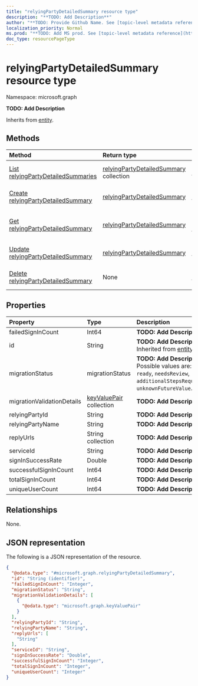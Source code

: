 ```yaml
---
title: "relyingPartyDetailedSummary resource type"
description: "**TODO: Add Description**"
author: "**TODO: Provide Github Name. See [topic-level metadata reference](https://msgo.azurewebsites.net/add/document/guidelines/metadata.html#topic-level-metadata)**"
localization_priority: Normal
ms.prod: "**TODO: Add MS prod. See [topic-level metadata reference](https://msgo.azurewebsites.net/add/document/guidelines/metadata.html#topic-level-metadata)**"
doc_type: resourcePageType
---
```


# relyingPartyDetailedSummary resource type

Namespace: microsoft.graph



**TODO: Add Description**


Inherits from [entity](../resources/entity.md).

## Methods
|Method|Return type|Description|
|:---|:---|:---|
|[List relyingPartyDetailedSummaries](../api/relyingpartydetailedsummary-list.md)|[relyingPartyDetailedSummary](../resources/relyingpartydetailedsummary.md) collection|Get a list of the [relyingPartyDetailedSummary](../resources/relyingpartydetailedsummary.md) objects and their properties.|
|[Create relyingPartyDetailedSummary](../api/relyingpartydetailedsummary-create.md)|[relyingPartyDetailedSummary](../resources/relyingpartydetailedsummary.md)|Create a new [relyingPartyDetailedSummary](../resources/relyingpartydetailedsummary.md) object.|
|[Get relyingPartyDetailedSummary](../api/relyingpartydetailedsummary-get.md)|[relyingPartyDetailedSummary](../resources/relyingpartydetailedsummary.md)|Read the properties and relationships of a [relyingPartyDetailedSummary](../resources/relyingpartydetailedsummary.md) object.|
|[Update relyingPartyDetailedSummary](../api/relyingpartydetailedsummary-update.md)|[relyingPartyDetailedSummary](../resources/relyingpartydetailedsummary.md)|Update the properties of a [relyingPartyDetailedSummary](../resources/relyingpartydetailedsummary.md) object.|
|[Delete relyingPartyDetailedSummary](../api/relyingpartydetailedsummary-delete.md)|None|Deletes a [relyingPartyDetailedSummary](../resources/relyingpartydetailedsummary.md) object.|

## Properties
|Property|Type|Description|
|:---|:---|:---|
|failedSignInCount|Int64|**TODO: Add Description**|
|id|String|**TODO: Add Description** Inherited from [entity](../resources/entity.md)|
|migrationStatus|migrationStatus|**TODO: Add Description**. Possible values are: `ready`, `needsReview`, `additionalStepsRequired`, `unknownFutureValue`.|
|migrationValidationDetails|[keyValuePair](../resources/keyvaluepair.md) collection|**TODO: Add Description**|
|relyingPartyId|String|**TODO: Add Description**|
|relyingPartyName|String|**TODO: Add Description**|
|replyUrls|String collection|**TODO: Add Description**|
|serviceId|String|**TODO: Add Description**|
|signInSuccessRate|Double|**TODO: Add Description**|
|successfulSignInCount|Int64|**TODO: Add Description**|
|totalSignInCount|Int64|**TODO: Add Description**|
|uniqueUserCount|Int64|**TODO: Add Description**|

## Relationships
None.

## JSON representation
The following is a JSON representation of the resource.
<!-- {
  "blockType": "resource",
  "keyProperty": "id",
  "@odata.type": "microsoft.graph.relyingPartyDetailedSummary",
  "baseType": "microsoft.graph.entity",
  "openType": false
}
-->
``` json
{
  "@odata.type": "#microsoft.graph.relyingPartyDetailedSummary",
  "id": "String (identifier)",
  "failedSignInCount": "Integer",
  "migrationStatus": "String",
  "migrationValidationDetails": [
    {
      "@odata.type": "microsoft.graph.keyValuePair"
    }
  ],
  "relyingPartyId": "String",
  "relyingPartyName": "String",
  "replyUrls": [
    "String"
  ],
  "serviceId": "String",
  "signInSuccessRate": "Double",
  "successfulSignInCount": "Integer",
  "totalSignInCount": "Integer",
  "uniqueUserCount": "Integer"
}
```

